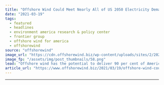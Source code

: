 ```yaml
---
title: "Offshore Wind Could Meet Nearly All of US 2050 Electricity Demand – Report"
date: "2021-03-19"
tags: 
  - featured
  - headlines
  - environment america research & policy center
  - frontier group
  - offshore wind for america
  - offshorewind
source: "offshorewind"
image_url: "https://cdn.offshorewind.biz/wp-content/uploads/sites/2/2021/03/19092011/Offshore-Wind-Could-Meet-Nearly-All-of-US-2050-Electricity-Demand.png"
image_fp: "/assets/img/post_thumbnails/58.png"
lead: "Offshore wind has the potential to deliver 90 per cent of America&#8217;s projected 2050"
article_url: "https://www.offshorewind.biz/2021/03/19/offshore-wind-could-meet-nearly-all-of-us-2050-electricity-demand-report/"
---
```


---
